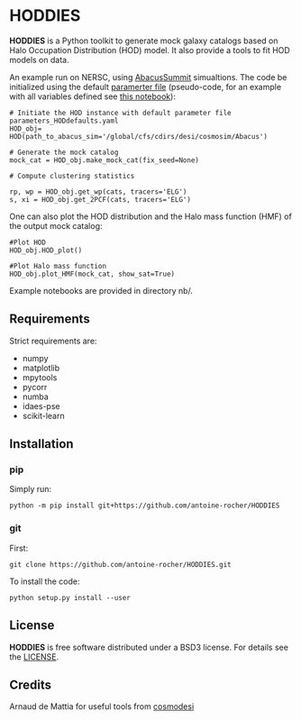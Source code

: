 # HODDIES

**HODDIES** is a  Python toolkit to generate mock galaxy catalogs based on Halo Occupation Distribution (HOD) model. It also provide a tools to fit HOD models on data. 


An example run on NERSC, using [AbacusSummit](https://abacussummit.readthedocs.io/en/latest/) simualtions. The code be initialized using the default [paramerter file](https://github.com/antoine-rocher/HODDIES/blob/main/HODDIES/default_HOD_parameters.yaml)
(pseudo-code, for an example with all variables defined see [this notebook](https://github.com/antoine-rocher/HODDIES/blob/main/nb/basic_HOD_examples.ipynb)):
```
# Initiate the HOD instance with default parameter file parameters_HODdefaults.yaml
HOD_obj= HOD(path_to_abacus_sim='/global/cfs/cdirs/desi/cosmosim/Abacus')

# Generate the mock catalog
mock_cat = HOD_obj.make_mock_cat(fix_seed=None) 

# Compute clustering statistics

rp, wp = HOD_obj.get_wp(cats, tracers='ELG')
s, xi = HOD_obj.get_2PCF(cats, tracers='ELG')
```

One can also plot the HOD distribution and the Halo mass function (HMF) of the output mock catalog:
```
#Plot HOD
HOD_obj.HOD_plot()

#Plot Halo mass function 
HOD_obj.plot_HMF(mock_cat, show_sat=True)

```

Example notebooks are provided in directory nb/.

## Requirements

Strict requirements are:

  - numpy
  - matplotlib
  - mpytools
  - pycorr
  - numba
  - idaes-pse
  - scikit-learn

## Installation

### pip

Simply run:
```
python -m pip install git+https://github.com/antoine-rocher/HODDIES
```

### git

First:
```
git clone https://github.com/antoine-rocher/HODDIES.git
```
To install the code:
```
python setup.py install --user
```

## License

**HODDIES** is free software distributed under a BSD3 license. For details see the [LICENSE](https://github.com/antoine-rocher/HODDIES/blob/main/LICENSE).

## Credits

Arnaud de Mattia for useful tools from [cosmodesi](https://github.com/cosmodesi)
 